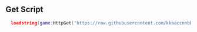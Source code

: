 ## Get Script

```lua
  loadstring(game:HttpGet("https://raw.githubusercontent.com/kkaaccnnbb/Logan/refs/heads/main/LTMP.lua"))()
```

